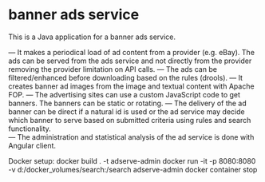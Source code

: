 # banner ads service

This is a Java application for a banner ads service.

 — It makes a periodical load of ad content from a provider (e.g. eBay). The ads can be served from the ads service and not directly from the provider removing the provider limitation on API calls. 
 — The ads can be filtered/enhanced before downloading based on the rules (drools).
 — It creates banner ad images from the image and textual content with Apache FOP.
 — The advertising sites can use a custom JavaScript code to get banners. The banners can be static or rotating. 
 — The delivery of the ad banner can be direct if a natural id is used or the ad service may decide which banner to serve based on submitted criteria using rules and search functionality.  
 — The administration and statistical analysis of the ad service is done with Angular client.
 
 Docker setup:
 docker build . -t adserve-admin
 docker run -it -p 8080:8080 -v d:/docker_volumes/search:/search adserve-admin
 docker container stop 